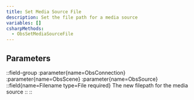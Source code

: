 ```yaml
---
title: Set Media Source File
description: Set the file path for a media source
variables: []
csharpMethods:
  - ObsSetMediaSourceFile
---
```


## Parameters
::field-group
  :parameter{name=ObsConnection}
  :parameter{name=ObsScene}
  :parameter{name=ObsSource}
  ::field{name=Filename type=File required}
    The new filepath for the media source
  ::
::